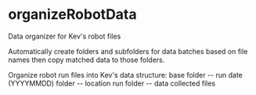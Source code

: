 # organizeRobotData
Data organizer for Kev's robot files

Automatically create folders and subfolders for data batches based on file names then copy matched data to those folders.


Organize robot run files into Kev's data structure:
  base folder
    -- run date (YYYYMMDD) folder
      -- location run folder
        -- data collected files
